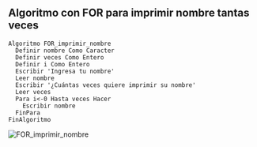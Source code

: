 ## Algoritmo con FOR para imprimir nombre tantas veces

    Algoritmo FOR_imprimir_nombre
      Definir nombre Como Caracter
      Definir veces Como Entero
      Definir i Como Entero
      Escribir 'Ingresa tu nombre'
      Leer nombre
      Escribir '¿Cuántas veces quiere imprimir su nombre'
      Leer veces
      Para i<-0 Hasta veces Hacer
        Escribir nombre
      FinPara
    FinAlgoritmo

![FOR_imprimir_nombre](https://user-images.githubusercontent.com/125599397/222529943-52526ebf-ad81-40ef-9ed7-b3a45e551180.jpg)
